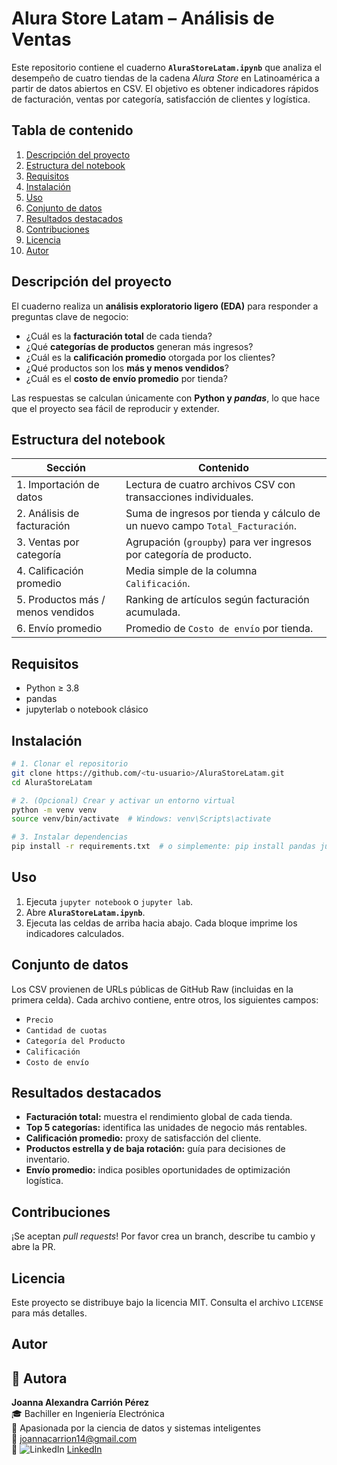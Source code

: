 # Alura Store Latam – Análisis de Ventas

Este repositorio contiene el cuaderno **`AluraStoreLatam.ipynb`** que analiza el desempeño de cuatro tiendas de la cadena *Alura Store* en Latinoamérica a partir de datos abiertos en CSV. El objetivo es obtener indicadores rápidos de facturación, ventas por categoría, satisfacción de clientes y logística.

## Tabla de contenido

1. [Descripción del proyecto](#descripción-del-proyecto)
2. [Estructura del notebook](#estructura-del-notebook)
3. [Requisitos](#requisitos)
4. [Instalación](#instalación)
5. [Uso](#uso)
6. [Conjunto de datos](#conjunto-de-datos)
7. [Resultados destacados](#resultados-destacados)
8. [Contribuciones](#contribuciones)
9. [Licencia](#licencia)
10. [Autor](#autor)

## Descripción del proyecto

El cuaderno realiza un **análisis exploratorio ligero (EDA)** para responder a preguntas clave de negocio:

* ¿Cuál es la **facturación total** de cada tienda?
* ¿Qué **categorías de productos** generan más ingresos?
* ¿Cuál es la **calificación promedio** otorgada por los clientes?
* ¿Qué productos son los **más y menos vendidos**?
* ¿Cuál es el **costo de envío promedio** por tienda?

Las respuestas se calculan únicamente con **Python y *pandas***, lo que hace que el proyecto sea fácil de reproducir y extender.

## Estructura del notebook

| Sección                           | Contenido                                                                    |
| --------------------------------- | ---------------------------------------------------------------------------- |
| 1. Importación de datos           | Lectura de cuatro archivos CSV con transacciones individuales.               |
| 2. Análisis de facturación        | Suma de ingresos por tienda y cálculo de un nuevo campo `Total_Facturación`. |
| 3. Ventas por categoría           | Agrupación (`groupby`) para ver ingresos por categoría de producto.          |
| 4. Calificación promedio          | Media simple de la columna `Calificación`.                                   |
| 5. Productos más / menos vendidos | Ranking de artículos según facturación acumulada.                            |
| 6. Envío promedio                 | Promedio de `Costo de envío` por tienda.                                     |

## Requisitos

* Python ≥ 3.8
* pandas
* jupyterlab o notebook clásico

## Instalación

```bash
# 1. Clonar el repositorio
git clone https://github.com/<tu-usuario>/AluraStoreLatam.git
cd AluraStoreLatam

# 2. (Opcional) Crear y activar un entorno virtual
python -m venv venv
source venv/bin/activate  # Windows: venv\Scripts\activate

# 3. Instalar dependencias
pip install -r requirements.txt  # o simplemente: pip install pandas jupyter
```

## Uso

1. Ejecuta `jupyter notebook` o `jupyter lab`.
2. Abre **`AluraStoreLatam.ipynb`**.
3. Ejecuta las celdas de arriba hacia abajo. Cada bloque imprime los indicadores calculados.

## Conjunto de datos

Los CSV provienen de URLs públicas de GitHub Raw (incluidas en la primera celda). Cada archivo contiene, entre otros, los siguientes campos:

* `Precio`
* `Cantidad de cuotas`
* `Categoría del Producto`
* `Calificación`
* `Costo de envío`

## Resultados destacados

* **Facturación total:** muestra el rendimiento global de cada tienda.
* **Top 5 categorías:** identifica las unidades de negocio más rentables.
* **Calificación promedio:** proxy de satisfacción del cliente.
* **Productos estrella y de baja rotación:** guía para decisiones de inventario.
* **Envío promedio:** indica posibles oportunidades de optimización logística.

## Contribuciones

¡Se aceptan *pull requests*! Por favor crea un branch, describe tu cambio y abre la PR.

## Licencia

Este proyecto se distribuye bajo la licencia MIT. Consulta el archivo `LICENSE` para más detalles.

## Autor

## 👤 Autora

**Joanna Alexandra Carrión Pérez**  
🎓 Bachiller en Ingeniería Electrónica  
🚀 Apasionada por la ciencia de datos y sistemas inteligentes  
📧 joannacarrion14@gmail.com  
🔗 ![LinkedIn](https://img.shields.io/badge/LinkedIn-Joanna%20Carrión%20Pérez-blue?style=flat&logo=linkedin) [LinkedIn](https://www.linkedin.com/in/joanna-carrion-perez/) 
